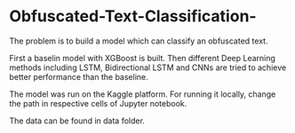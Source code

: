 # Obfuscated-Text-Classification-

The problem is to build a model which can classify an obfuscated text. 

First a baselin model with XGBoost is built. Then different Deep Learning methods including LSTM, Bidirectional LSTM and CNNs are tried to achieve better performance than the baseline. 

The model was run on the Kaggle platform. For running it locally, change the path in respective cells of Jupyter notebook. 

The data can be found in data folder.
